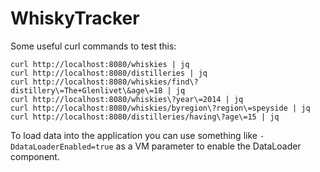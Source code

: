 # WhiskyTracker

Some useful curl commands to test this:

```shell
curl http://localhost:8080/whiskies | jq
curl http://localhost:8080/distilleries | jq
curl http://localhost:8080/whiskies/find\?distillery\=The+Glenlivet\&age\=18 | jq
curl http://localhost:8080/whiskies\?year\=2014 | jq
curl http://localhost:8080/whiskies/byregion\?region\=speyside | jq
curl http://localhost:8080/distilleries/having\?age\=15 | jq
```

To load data into the application you can use something like `-DdataLoaderEnabled=true` as a VM parameter to enable the DataLoader component.